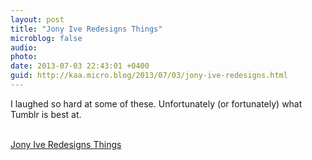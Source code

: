 ```yaml
---
layout: post
title: "Jony Ive Redesigns Things"
microblog: false
audio: 
photo: 
date: 2013-07-03 22:43:01 +0400
guid: http://kaa.micro.blog/2013/07/03/jony-ive-redesigns.html
---
```

<p>I laughed so hard at some of these. Unfortunately (or fortunately) what Tumblr is best at.</p><br /><a href='http://jonyiveredesignsthings.tumblr.com/'>Jony Ive Redesigns Things</a>
